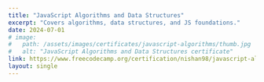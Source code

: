 ```yaml
---
title: "JavaScript Algorithms and Data Structures"
excerpt: "Covers algorithms, data structures, and JS foundations."
date: 2024-07-01
# image:
#   path: /assets/images/certificates/javascript-algorithms/thumb.jpg
#   alt: "JavaScript Algorithms and Data Structures certificate"
link: https://www.freecodecamp.org/certification/nishan98/javascript-algorithms-and-data-structures
layout: single
---
```

